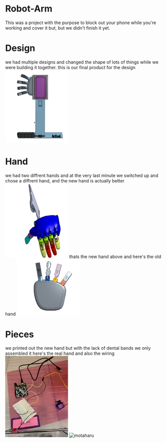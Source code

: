 # Robot-Arm
This was a project with the purpose to block out your phone while you're working and cover it but, but we didn't finish it yet.

# Design
we had multiple designs and changed the shape of lots of things while we were building it together. this is our final product for the design
<img src="images/base.png" alt="motaharu" width="200">

# Hand
we had two diffrent hands and at the very last minute we switched up and chose a diffrent hand, and the new hand is actually better
<img src="images/Hand.png" alt="motaharu" width="200">
thats the new hand above and here's the old hand
<img src="images/old.png" alt="motaharu" width="200">
# Pieces
we printed out the new hand but with the lack of dental bands we only assembled it
here's the real hand
and also the wiring 
<img src="images/code.png" alt="motaharu" width="200">
<img src="images/Real.png" alt="motaharu" width="200">
